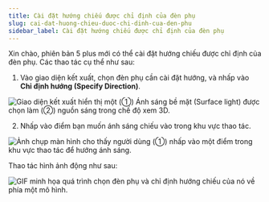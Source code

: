 ```yaml
---
title: Cài đặt hướng chiếu được chỉ định của đèn phụ
slug: cai-dat-huong-chieu-duoc-chi-dinh-cua-den-phu
sidebar_label: Cài đặt hướng chiếu được chỉ định của đèn phụ
---
```


Xin chào, phiên bản 5 plus mới có thể cài đặt hướng chiếu được chỉ định của đèn phụ. Các thao tác cụ thể như sau:

1. Vào giao diện kết xuất, chọn đèn phụ cần cài đặt hướng, và nhấp vào **Chỉ định hướng (Specify Direction)**.

![Giao diện kết xuất hiển thị một (①) Ánh sáng bề mặt (Surface light) được chọn làm (②) nguồn sáng trong chế độ xem 3D.](https://storage.googleapis.com/jegavn_kb/images/83b4cc3f-12ce-48fd-9f79-e0b8d8753307.png)

2. Nhấp vào điểm bạn muốn ánh sáng chiếu vào trong khu vực thao tác.

![Ảnh chụp màn hình cho thấy người dùng (①) nhấp vào một điểm trong khu vực thao tác để hướng ánh sáng.](https://storage.googleapis.com/jegavn_kb/images/9d524a92-5c8f-4e64-94d5-871a999a3c16.png)

Thao tác hình ảnh động như sau:

![GIF minh họa quá trình chọn đèn phụ và chỉ định hướng chiếu của nó về phía một mô hình.](https://storage.googleapis.com/jegavn_kb/images/5e763203-9722-4199-b3c2-51685eb2b206.gif)